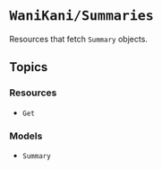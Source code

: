# ``WaniKani/Summaries``

Resources that fetch ``Summary`` objects.

## Topics

### Resources

- ``Get``

### Models

- ``Summary``
